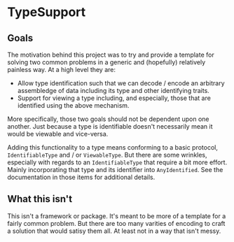 # TypeSupport

## Goals

The motivation behind this project was to try and provide a template for solving two common problems in a generic and (hopefully) relatively painless way. At a high level they are:

* Allow type identification such that we can decode / encode an arbitrary assembledge of data including its type and other identifying traits.
* Support for viewing a type including, and especially, those that are identified using the above mechanism.
 
More specifically, those two goals should not be dependent upon one another. Just because a type is identifiable doesn't necessarily mean it would be viewable and vice-versa. 

Adding this functionality to a type means conforming to a basic protocol, `IdentifiableType` and / or `ViewableType`. But there are some wrinkles, especially with regards to an `IdentifiableType` that require a bit more effort. Mainly incorporating that type and its identifier into `AnyIdentified`. See the documentation in those items for additional details.

## What this isn't

This isn't a framework or package. It's meant to be more of a template for a fairly common problem. But there are too many varities of encoding to craft a solution that would satisy them all. At least not in a way that isn't messy.